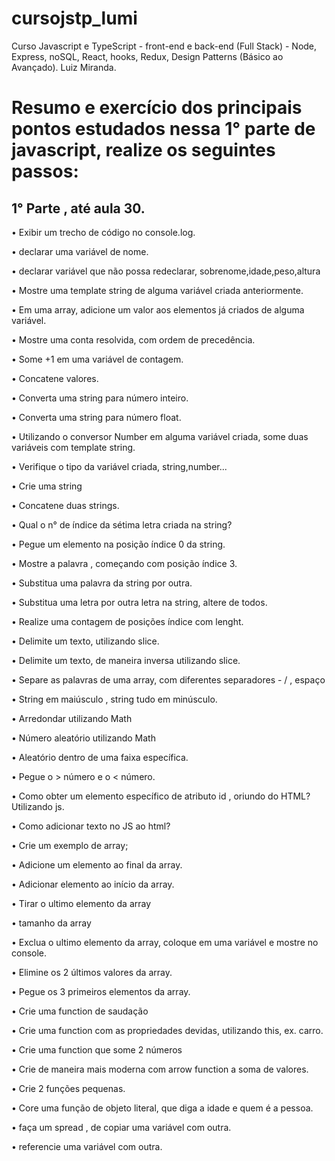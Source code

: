 # cursojstp_lumi
 Curso Javascript e TypeScript - front-end e back-end (Full Stack) - Node, Express, noSQL, React, hooks, Redux, Design Patterns (Básico ao Avançado). Luiz Miranda.


 # Resumo e exercício dos principais pontos estudados nessa 1° parte de javascript, realize os seguintes passos:

 ## 1° Parte , até aula 30.


• Exibir um trecho de código no console.log.

• declarar uma variável de nome.

• declarar variável que não possa redeclarar, sobrenome,idade,peso,altura

• Mostre uma template string de alguma variável criada anteriormente.

• Em uma array, adicione um valor aos elementos já criados de alguma variável.

• Mostre uma conta resolvida, com ordem de precedência.

• Some +1 em uma variável de contagem.

• Concatene valores.

• Converta uma string para número inteiro.

• Converta uma string para número float.

• Utilizando o conversor Number em alguma variável criada, some duas variáveis com template string.

• Verifique o tipo da variável criada, string,number...



• Crie uma string

• Concatene duas strings.

• Qual o n° de índice da sétima letra criada na string?

• Pegue um elemento na posição índice 0 da string.

• Mostre a palavra , começando com posição índice 3.

• Substitua uma palavra da string por outra. 

• Substitua uma letra por outra letra na string, altere de todos.



• Realize uma contagem de posições índice com lenght.

• Delimite um texto, utilizando slice.

• Delimite um texto, de maneira inversa utilizando slice.

• Separe as palavras de uma array, com diferentes separadores - / , espaço

• String em maiúsculo , string tudo em minúsculo.



• Arredondar utilizando Math

• Número aleatório utilizando Math

• Aleatório dentro de uma faixa específica.

• Pegue o > número e o < número.



• Como obter um elemento específico de atributo id , oriundo do HTML? Utilizando js.

• Como adicionar texto no JS ao html?



• Crie um exemplo de array;

• Adicione um elemento ao final da array.

• Adicionar elemento ao início da array.

• Tirar o ultimo elemento da array

• tamanho da array

• Exclua o ultimo elemento da array, coloque em uma variável e mostre no console.

• Elimine os 2 últimos valores da array.

• Pegue os 3 primeiros elementos da array.



• Crie uma function de saudação

• Crie uma function com as propriedades devidas, utilizando this, ex. carro.

• Crie uma function que some 2 números

• Crie de maneira mais moderna com arrow function a soma de valores.

• Crie 2 funções pequenas.

• Core uma função de objeto literal, que diga a idade e quem é a pessoa.



• faça um spread , de copiar uma variável com outra.

• referencie uma variável com outra.

